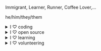 Immigrant, Learner, Runner, Coffee Lover,...

he/him/they/them

<details><summary>I ♡ coding</summary>
I got my first full-time programming job in 2005 and I'm hooked.
</details>

<details><summary>I ♡ open source</summary>
I used to be more active here. Here are some of <a href="/contributions.html">my contributions</a>, some more with my <b>old</b> username, <a href="https://web.archive.org/web/20170104083442/github.com/prt2121">prt2121</a> & <a href="https://web.archive.org/web/20160210084710/github.com/prt2121">here</a>.
</details>

<details>
    <summary>I ♡ learning</summary>
    <a href="/certificates.html">I have some professional certificates and completed more than 30 online MOOCs.</a>
</details>

<details>
    <summary>I ♡ volunteering</summary>
    <a href="http://www.saveourbeach.org/seal-beach">Save Our Beach</a>
    <a href="https://www.solveoregon.org">SOLVE</a>
</details>
